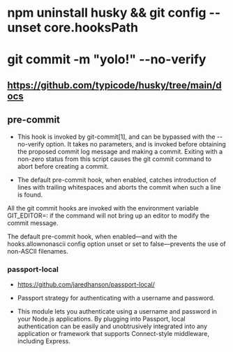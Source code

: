 # npm uninstall husky && git config --unset core.hooksPath
# git commit -m "yolo!" --no-verify

## https://github.com/typicode/husky/tree/main/docs

## pre-commit
- This hook is invoked by git-commit[1], and can be bypassed with the --no-verify option. It takes no parameters, and is invoked before obtaining the proposed commit log message and making a commit. Exiting with a non-zero status from this script causes the git commit command to abort before creating a commit.

- The default pre-commit hook, when enabled, catches introduction of lines with trailing whitespaces and aborts the commit when such a line is found.

All the git commit hooks are invoked with the environment variable GIT_EDITOR=: if the command will not bring up an editor to modify the commit message.

The default pre-commit hook, when enabled—​and with the hooks.allownonascii config option unset or set to false—​prevents the use of non-ASCII filenames.


### passport-local

- https://github.com/jaredhanson/passport-local/ 
- Passport strategy for authenticating with a username and password.

- This module lets you authenticate using a username and password in your Node.js applications. By plugging into Passport, local authentication can be easily and unobtrusively integrated into any application or framework that supports Connect-style middleware, including Express.